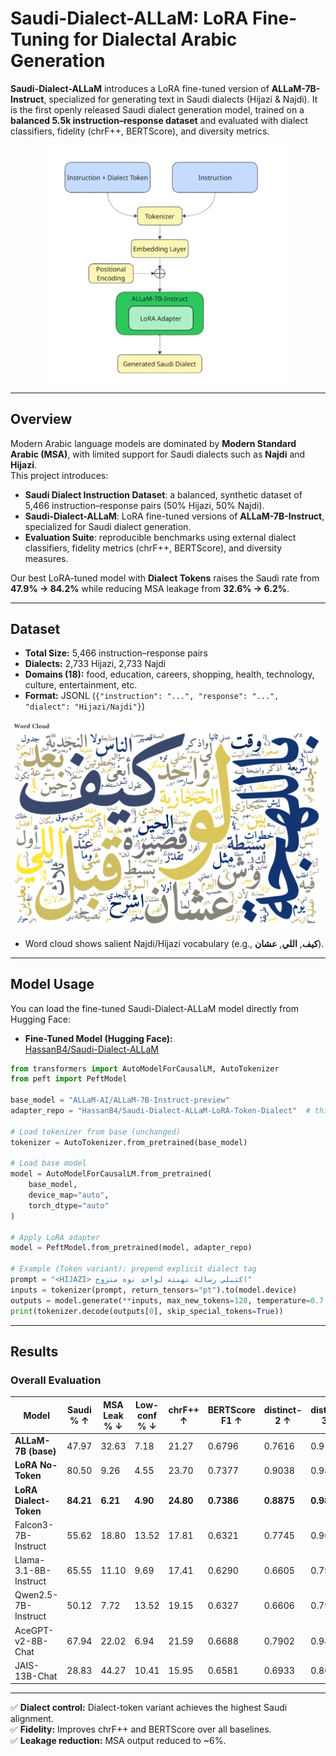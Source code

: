 # Saudi-Dialect-ALLaM: LoRA Fine-Tuning for Dialectal Arabic Generation
**Saudi-Dialect-ALLaM** introduces a LoRA fine-tuned version of **ALLaM-7B-Instruct**, specialized for generating text in Saudi dialects (Hijazi & Najdi).
It is the first openly released Saudi dialect generation model, trained on a **balanced 5.5k instruction–response dataset** 
and evaluated with dialect classifiers, fidelity (chrF++, BERTScore), and diversity metrics.  
<p align="center">
  <img src="results/figures/model_pipeline.png" alt="Model Pipeline" width="400"/>
</p>

---

## Overview
Modern Arabic language models are dominated by **Modern Standard Arabic (MSA)**, with limited support for Saudi dialects such as **Najdi** and **Hijazi**.  
This project introduces:

- **Saudi Dialect Instruction Dataset**: a balanced, synthetic dataset of 5,466 instruction–response pairs (50% Hijazi, 50% Najdi).  
- **Saudi-Dialect-ALLaM**: LoRA fine-tuned versions of **ALLaM-7B-Instruct**, specialized for Saudi dialect generation.  
- **Evaluation Suite**: reproducible benchmarks using external dialect classifiers, fidelity metrics (chrF++, BERTScore), and diversity measures.

Our best LoRA-tuned model with **Dialect Tokens** raises the Saudi rate from **47.9% → 84.2%** while reducing MSA leakage from **32.6% → 6.2%**.

---

## Dataset
- **Total Size:** 5,466 instruction–response pairs  
- **Dialects:** 2,733 Hijazi, 2,733 Najdi  
- **Domains (18):** food, education, careers, shopping, health, technology, culture, entertainment, etc.  
- **Format:** JSONL (`{"instruction": "...", "response": "...", "dialect": "Hijazi/Najdi"}`)  

<img src="results/figures/fig4_wordcloud_overall_ar-1.png" width="500"/>

- Word cloud shows salient Najdi/Hijazi vocabulary (e.g., **كيف**, **اللي**, **عشان**).

---

## Model Usage
You can load the fine-tuned Saudi-Dialect-ALLaM model directly from Hugging Face:
- **Fine-Tuned Model (Hugging Face):**  
  [HassanB4/Saudi-Dialect-ALLaM](https://huggingface.co/HassanB4/Saudi-Dialect-ALLaM)
```python
from transformers import AutoModelForCausalLM, AutoTokenizer
from peft import PeftModel

base_model = "ALLaM-AI/ALLaM-7B-Instruct-preview"
adapter_repo = "HassanB4/Saudi-Dialect-ALLaM-LoRA-Token-Dialect"  # this repo

# Load tokenizer from base (unchanged)
tokenizer = AutoTokenizer.from_pretrained(base_model)

# Load base model
model = AutoModelForCausalLM.from_pretrained(
    base_model,
    device_map="auto",
    torch_dtype="auto"
)

# Apply LoRA adapter
model = PeftModel.from_pretrained(model, adapter_repo)

# Example (Token variant): prepend explicit dialect tag
prompt = "<HIJAZI> اكتبلي رسالة تهنئة لواحد توه متزوج"
inputs = tokenizer(prompt, return_tensors="pt").to(model.device)
outputs = model.generate(**inputs, max_new_tokens=128, temperature=0.7, top_p=0.95)
print(tokenizer.decode(outputs[0], skip_special_tokens=True))
```

---
## Results

### Overall Evaluation

| Model                  | Saudi % ↑ | MSA Leak % ↓ | Low-conf % ↓ | chrF++ ↑ | BERTScore F1 ↑ | distinct-2 ↑ | distinct-3 ↑ | Self-BLEU ↓ |
|-------------------------|-----------|--------------|--------------|----------|----------------|--------------|--------------|-------------|
| **ALLaM-7B (base)**     | 47.97     | 32.63        | 7.18         | 21.27    | 0.6796         | 0.7616       | 0.9142       | 1.70        |
| **LoRA No-Token**       | 80.50     | 9.26         | 4.55         | 23.70    | 0.7377         | 0.9038       | 0.9881       | 0.60        |
| **LoRA Dialect-Token**  | **84.21** | **6.21**     | **4.90**     | **24.80**| **0.7386**     | **0.8875**   | **0.9838**   | **0.66**    |
| Falcon3-7B-Instruct     | 55.62     | 18.80        | 13.52        | 17.81    | 0.6321         | 0.7745       | 0.9073       | 21.85       |
| Llama-3.1-8B-Instruct   | 65.55     | 11.10        | 9.69         | 17.41    | 0.6290         | 0.6605       | 0.7957       | 5.11        |
| Qwen2.5-7B-Instruct     | 50.12     | 7.72         | 13.52        | 19.15    | 0.6327         | 0.6606       | 0.7957       | 6.13        |
| AceGPT-v2-8B-Chat       | 67.94     | 22.02        | 6.94         | 21.59    | 0.6688         | 0.7902       | 0.9409       | 0.31        |
| JAIS-13B-Chat           | 28.83     | 44.27        | 10.41        | 15.95    | 0.6581         | 0.6933       | 0.8087       | 0.35        |

---

✅ **Dialect control:** Dialect-token variant achieves the highest Saudi alignment.  
✅ **Fidelity:** Improves chrF++ and BERTScore over all baselines.  
✅ **Leakage reduction:** MSA output reduced to ~6%.  

